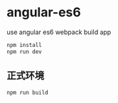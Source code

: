 # angular-es6
use angular es6 webpack build app
``` bash
npm install 
npm run dev
```
## 正式环境
``` bash
npm run build
```
